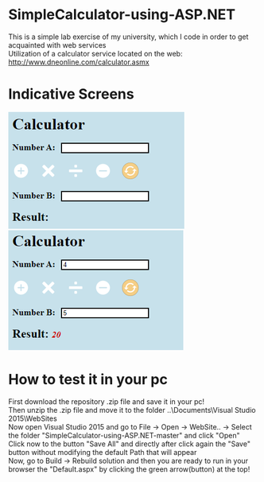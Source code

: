 # SimpleCalculator-using-ASP.NET
This is a simple lab exercise of my university, which I code in order to get acquainted with web services                                                                            
Utilization of a calculator service located on the web: http://www.dneonline.com/calculator.asmx

# Indicative Screens
<img src="indicativeScreens/screenshot1.png">
<img src="indicativeScreens/screenshot2.png">

# How to test it in your pc
First download the repository .zip file and save it in your pc! <br>
Then unzip the .zip file and move it to the folder ..\Documents\Visual Studio 2015\WebSites <br>
Now open Visual Studio 2015 and go to File -> Open -> WebSite.. -> Select the folder "SimpleCalculator-using-ASP.NET-master" and click "Open" <br>
Click now to the button "Save All" and directly after click again the "Save" button without modifying the default Path that will appear <br>
Now, go to Build -> Rebuild solution and then you are ready to run in your browser the "Default.aspx" by clicking the green arrow(button) at the top!



